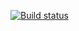 [![Build status](https://ci.appveyor.com/api/projects/status/6coka66p1at2qxvp?svg=true)](https://ci.appveyor.com/project/helenkhim/sel)